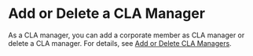 # Add or Delete a CLA Manager

As a CLA manager, you can add a corporate member as CLA manager or delete a CLA manager. For details, see [Add or Delete CLA Managers](../../easycla/cla-managers/add-or-delete-cla-managers.md).




